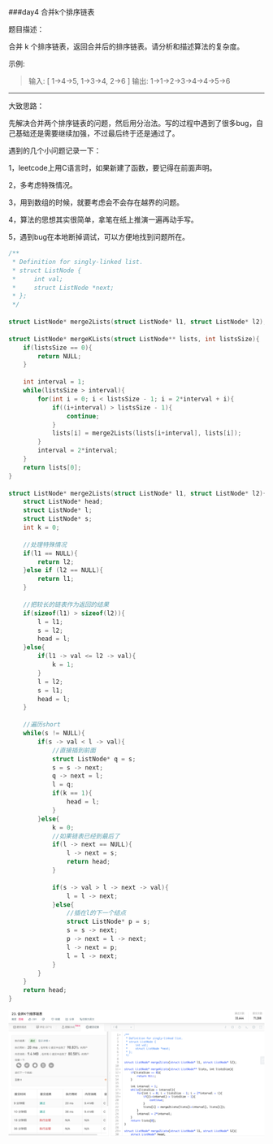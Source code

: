 ###day4 合并k个排序链表

题目描述：

合并 k 个排序链表，返回合并后的排序链表。请分析和描述算法的复杂度。

示例:

> 输入:
> [
>   1->4->5,
>   1->3->4,
>   2->6
> ]
> 输出: 1->1->2->3->4->4->5->6

---

大致思路：

先解决合并两个排序链表的问题，然后用分治法。写的过程中遇到了很多bug，自己基础还是需要继续加强，不过最后终于还是通过了。

遇到的几个小问题记录一下：

1，leetcode上用C语言时，如果新建了函数，要记得在前面声明。

2，多考虑特殊情况。

3，用到数组的时候，就要考虑会不会存在越界的问题。

4，算法的思想其实很简单，拿笔在纸上推演一遍再动手写。

5，遇到bug在本地断掉调试，可以方便地找到问题所在。

```c
/**
 * Definition for singly-linked list.
 * struct ListNode {
 *     int val;
 *     struct ListNode *next;
 * };
 */

struct ListNode* merge2Lists(struct ListNode* l1, struct ListNode* l2);

struct ListNode* mergeKLists(struct ListNode** lists, int listsSize){
    if(listsSize == 0){
        return NULL;
    }

    int interval = 1;
    while(listsSize > interval){
        for(int i = 0; i < listsSize - 1; i = 2*interval + i){
            if((i+interval) > listsSize - 1){
                continue;
            }
            lists[i] = merge2Lists(lists[i+interval], lists[i]);
        }
        interval = 2*interval;
    }
    return lists[0];
}

struct ListNode* merge2Lists(struct ListNode* l1, struct ListNode* l2){
    struct ListNode* head;
    struct ListNode* l;
    struct ListNode* s;
    int k = 0;
    
    //处理特殊情况
    if(l1 == NULL){
        return l2;
    }else if (l2 == NULL){
        return l1;
    }
    
    //把较长的链表作为返回的结果
    if(sizeof(l1) > sizeof(l2)){
        l = l1;
        s = l2;
        head = l;
    }else{
        if(l1 -> val <= l2 -> val){
            k = 1;
        }
        l = l2;
        s = l1;
        head = l;
    }
    
    //遍历short
    while(s != NULL){
        if(s -> val < l -> val){
            //直接插到前面
            struct ListNode* q = s;
            s = s -> next;
            q -> next = l;
            l = q;
            if(k == 1){
                head = l;
            }
        }else{
            k = 0;
            //如果链表已经到最后了
            if(l -> next == NULL){
                l -> next = s;
                return head;
            }
            
            if(s -> val > l -> next -> val){
                l = l -> next;
            }else{
                //插在l的下一个结点   
                struct ListNode* p = s;
                s = s -> next;
                p -> next = l -> next;
                l -> next = p;
                l = l -> next;
            }
        }
    }
    return head;
}
```

![day4-合并k个排序链表](./day4-合并k个排序链表.png)
